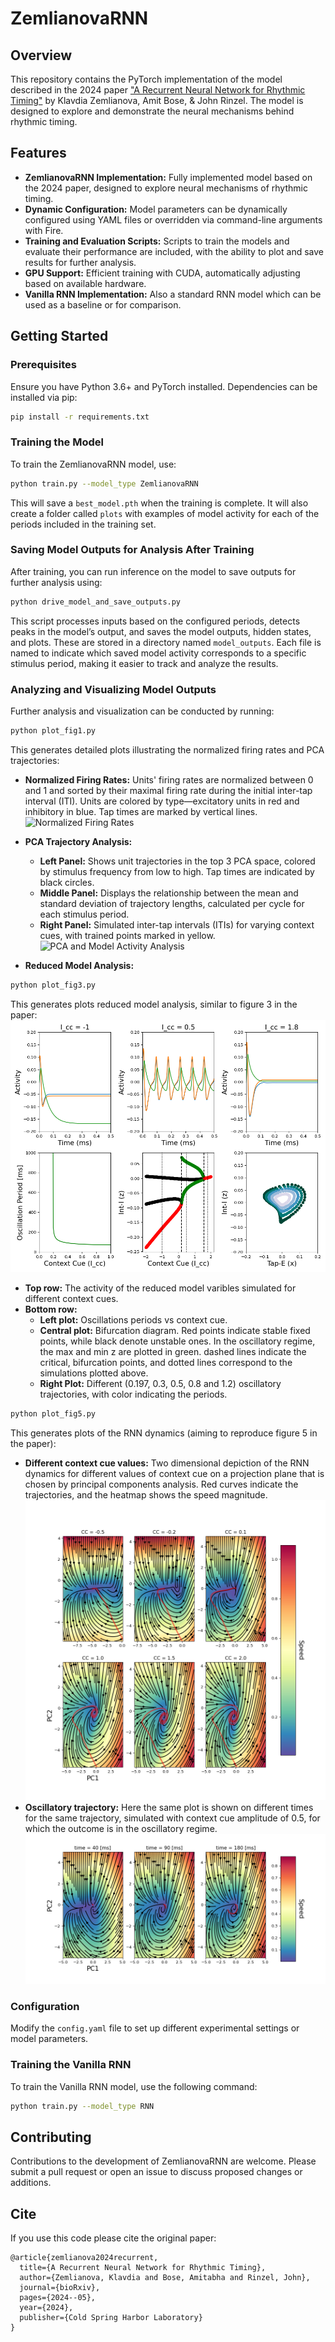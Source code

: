 # ZemlianovaRNN    

## Overview
This repository contains the PyTorch implementation of the model described in the 2024 paper ["A Recurrent Neural Network for Rhythmic Timing"](https://www.biorxiv.org/content/10.1101/2024.05.24.595797v1.abstract) by Klavdia Zemlianova, Amit Bose, & John Rinzel. The model is designed to explore and demonstrate the neural mechanisms behind rhythmic timing.

## Features
- **ZemlianovaRNN Implementation:** Fully implemented model based on the 2024 paper, designed to explore neural mechanisms of rhythmic timing.
- **Dynamic Configuration:** Model parameters can be dynamically configured using YAML files or overridden via command-line arguments with Fire.
- **Training and Evaluation Scripts:** Scripts to train the models and evaluate their performance are included, with the ability to plot and save results for further analysis.
- **GPU Support:** Efficient training with CUDA, automatically adjusting based on available hardware.
- **Vanilla RNN Implementation:** Also a standard RNN model which can be used as a baseline or for comparison.

## Getting Started

### Prerequisites
Ensure you have Python 3.6+ and PyTorch installed. Dependencies can be installed via pip:

```bash
pip install -r requirements.txt
```

### Training the Model

To train the ZemlianovaRNN model, use:

```bash
python train.py --model_type ZemlianovaRNN
```

This will save a `best_model.pth` when the training is complete. It will also create a folder called `plots` with examples of model activity for each of the periods included in the training set. 

### Saving Model Outputs for Analysis After Training

After training, you can run inference on the model to save outputs for further analysis using:

```bash
python drive_model_and_save_outputs.py
```

This script processes inputs based on the configured periods, detects peaks in the model’s output, and saves the model outputs, hidden states, and plots. These are stored in a directory named `model_outputs`. Each file is named to indicate which saved model activity corresponds to a specific stimulus period, making it easier to track and analyze the results.

### Analyzing and Visualizing Model Outputs
Further analysis and visualization can be conducted by running:
```bash
python plot_fig1.py
```
This generates detailed plots illustrating the normalized firing rates and PCA trajectories:
- **Normalized Firing Rates:** Units' firing rates are normalized between 0 and 1 and sorted by their maximal firing rate during the initial inter-tap interval (ITI). Units are colored by type—excitatory units in red and inhibitory in blue. Tap times are marked by vertical lines.
  ![Normalized Firing Rates](README_figs/firing_rate_plot_0.2.png)

- **PCA Trajectory Analysis:** 
  - **Left Panel:** Shows unit trajectories in the top 3 PCA space, colored by stimulus frequency from low to high. Tap times are indicated by black circles.
  - **Middle Panel:** Displays the relationship between the mean and standard deviation of trajectory lengths, calculated per cycle for each stimulus period.
  - **Right Panel:** Simulated inter-tap intervals (ITIs) for varying context cues, with trained points marked in yellow.
  ![PCA and Model Activity Analysis](README_figs/PCA_and_model_activity_stats.png)

- **Reduced Model Analysis:** 
```bash
python plot_fig3.py
```
This generates plots reduced model analysis, similar to figure 3 in the paper:
![RNN Dynamics CC Values](README_figs/fig_3.png)
- **Top row:** The activity of the reduced model varibles simulated for different context cues.
- **Bottom row:** 
  - **Left plot:** Oscillations periods vs context cue.
  - **Central plot:** Bifurcation diagram. Red points indicate stable fixed points, while black denote unstable ones. In the oscillatory regime, the max and min z are plotted in green. dashed lines indicate the critical, bifurcation points, and dotted lines correspond to the simulations plotted above.
  - **Right Plot:** Different (0.197, 0.3, 0.5, 0.8 and 1.2) oscillatory trajectories, with color indicating the periods. 
    
```bash
python plot_fig5.py
```
This generates plots of the RNN dynamics (aiming to reproduce figure 5 in the paper):

- **Different context cue values:** Two dimensional depiction of the RNN dynamics for different values of context cue on a projection plane that is chosen by principal components analysis. Red curves indicate the trajectories, and the heatmap shows the speed magnitude. 
  ![RNN Dynamics CC Values](README_figs/fig_5a.png)
- **Oscillatory trajectory:** Here the same plot is shown on different times for the same trajectory, simulated with context cue amplitude of 0.5, for which the outcome is in the oscillatory regime. 
  ![RNN Dynamics CC Values](README_figs/fig_5b.png)

### Configuration
Modify the `config.yaml` file to set up different experimental settings or model parameters.

### Training the Vanilla RNN

To train the Vanilla RNN model, use the following command:

```bash
python train.py --model_type RNN
```


## Contributing
Contributions to the development of ZemlianovaRNN are welcome. Please submit a pull request or open an issue to discuss proposed changes or additions.

## Cite

If you use this code please cite the original paper:

```
@article{zemlianova2024recurrent,
  title={A Recurrent Neural Network for Rhythmic Timing},
  author={Zemlianova, Klavdia and Bose, Amitabha and Rinzel, John},
  journal={bioRxiv},
  pages={2024--05},
  year={2024},
  publisher={Cold Spring Harbor Laboratory}
}
```
